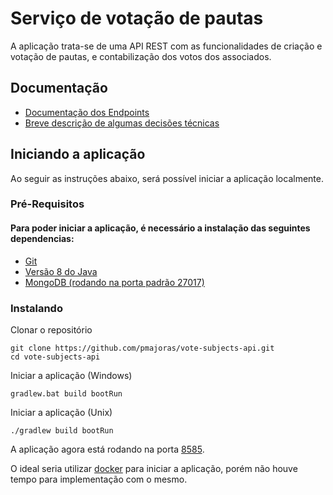 # Serviço de votação de pautas

A aplicação trata-se de uma API REST com as funcionalidades de criação e votação de pautas, e contabilização dos votos dos associados.

## Documentação

* [Documentação dos Endpoints](api_docs.md)
* [Breve descrição de algumas decisões técnicas](tech_decisions.md)

## Iniciando a aplicação

Ao seguir as instruções abaixo, será possível iniciar a aplicação localmente.

### Pré-Requisitos

#### Para poder iniciar a aplicação, é necessário a instalação das seguintes dependencias:

* [Git](https://git-scm.com/downloads)
* [Versão 8 do Java](http://www.oracle.com/technetwork/pt/java/javase/downloads/jdk8-downloads-2133151.html)
* [MongoDB (rodando na porta padrão 27017)](https://www.mongodb.com/download-center#community)

### Instalando

Clonar o repositório
```
git clone https://github.com/pmajoras/vote-subjects-api.git
cd vote-subjects-api
```

Iniciar a aplicação (Windows)
```
gradlew.bat build bootRun
```

Iniciar a aplicação (Unix)
```
./gradlew build bootRun
```

A aplicação agora está rodando na porta [8585](http://localhost:8585/).

O ideal seria utilizar [docker](https://www.docker.com/) para iniciar a aplicação, porém não houve tempo para implementação com o mesmo.